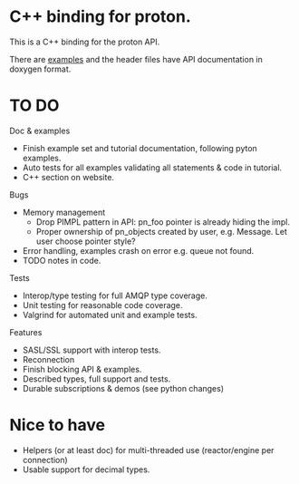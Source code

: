 # C++ binding for proton.

This is a C++ binding for the proton API.

There are [examples](../../../examples/cpp/README.md) and the header files have
API documentation in doxygen format.

# TO DO

Doc & examples
- Finish example set and tutorial documentation, following pyton examples.
- Auto tests for all examples validating all statements & code in tutorial.
- C++ section on website.

Bugs
- Memory management
  - Drop PIMPL pattern in API: pn_foo pointer is already hiding the impl.
  - Proper ownership of pn_objects created by user, e.g. Message. Let user choose pointer style?
- Error handling, examples crash on error e.g. queue not found.
- TODO notes in code.

Tests
- Interop/type testing for full AMQP type coverage.
- Unit testing for reasonable code coverage.
- Valgrind for automated unit and example tests.

Features
- SASL/SSL support with interop tests.
- Reconnection
- Finish blocking API & examples.
- Described types, full support and tests.
- Durable subscriptions & demos (see python changes)

# Nice to have

- Helpers (or at least doc) for multi-threaded use (reactor/engine per connection)
- Usable support for decimal types.
